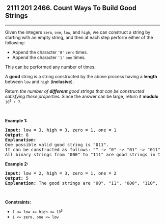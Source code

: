 <h2> 2111 201
2466. Count Ways To Build Good Strings</h2><hr><div><p>Given the integers <code>zero</code>, <code>one</code>, <code>low</code>, and <code>high</code>, we can construct a string by starting with an empty string, and then at each step perform either of the following:</p>

<ul>
	<li>Append the character <code>'0'</code> <code>zero</code> times.</li>
	<li>Append the character <code>'1'</code> <code>one</code> times.</li>
</ul>

<p>This can be performed any number of times.</p>

<p>A <strong>good</strong> string is a string constructed by the above process having a <strong>length</strong> between <code>low</code> and <code>high</code> (<strong>inclusive</strong>).</p>

<p>Return <em>the number of <strong>different</strong> good strings that can be constructed satisfying these properties.</em> Since the answer can be large, return it <strong>modulo</strong> <code>10<sup>9</sup> + 7</code>.</p>

<p>&nbsp;</p>
<p><strong class="example">Example 1:</strong></p>

<pre><strong>Input:</strong> low = 3, high = 3, zero = 1, one = 1
<strong>Output:</strong> 8
<strong>Explanation:</strong> 
One possible valid good string is "011". 
It can be constructed as follows: "" -&gt; "0" -&gt; "01" -&gt; "011". 
All binary strings from "000" to "111" are good strings in this example.
</pre>

<p><strong class="example">Example 2:</strong></p>

<pre><strong>Input:</strong> low = 2, high = 3, zero = 1, one = 2
<strong>Output:</strong> 5
<strong>Explanation:</strong> The good strings are "00", "11", "000", "110", and "011".
</pre>

<p>&nbsp;</p>
<p><strong>Constraints:</strong></p>

<ul>
	<li><code>1 &lt;= low&nbsp;&lt;= high&nbsp;&lt;= 10<sup>5</sup></code></li>
	<li><code>1 &lt;= zero, one &lt;= low</code></li>
</ul>
</div>
